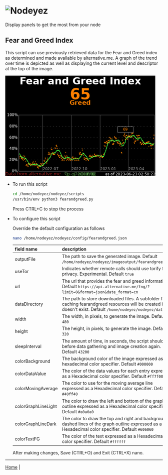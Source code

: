 # ![Nodeyez](../images/nodeyez.svg)
Display panels to get the most from your node

## Fear and Greed Index

This script can use previously retrieved data for the Fear and Greed index as
determined and made available by alternative.me.  A graph of the trend over
time is depicted as well as displaying the current level and descriptor at
the top of the image.

![sample image of fear and greed index](../images/fearandgreed.png)

* To run this script

   ```sh
   cd /home/nodeyez/nodeyez/scripts
   /usr/bin/env python3 fearandgreed.py
   ```

   Press CTRL+C to stop the process

* To configure this script

   Override the default configuration as follows

   ```sh
   nano /home/nodeyez/nodeyez/config/fearandgreed.json
   ```

   | field name | description |
   | --- | --- |
   | outputFile | The path to save the generated image. Default `/home/nodeyez/nodeyez/imageoutput/fearandgreed.png` |
   | useTor | Indicates whether remote calls should use torify for privacy. Experimental. Default `true` |
   | url | The url that provides the fear and greed information. Default `https://api.alternative.me/fng/?limit=0&format=json&date_format=cn` |
   | dataDirectory | The path to store downloaded files. A subfolder for caching fearandgreed resources will be created if its doesn't exist. Default `/home/nodeyez/nodeyez/data/` |
   | width | The width, in pixels, to generate the image. Default `480` |
   | height | The height, in pixels, to generate the image. Default `320` |
   | sleepInterval | The amount of time, in seconds, the script should wait before data gathering and image creation again. Default `43200` |
   | colorBackground | The background color of the image expressed as a hexadecimal color specifier. Default `#000000` |
   | colorDataValue | The color of the data values for each entry expressed as a Hexadecimal color specifier. Default `#ff7f00` |
   | colorMovingAverage | The color to use for the moving average line expressed as a Hexadecimal color specifier. Default `#40ff40` |
   | colorGraphLineLight | The color to draw the left and bottom of the graph outline expressed as a Hexadecimal color specifier. Default `#a0a0a0` |
   | colorGraphLineDark | The color to draw the top and right and background dashed lines of the graph outline expressed as a Hexadecimal color specifier. Default `#606060` |
   | colorTextFG | The color of the text expressed as a Hexadecimal color specifier. Default `#ffffff` |


   After making changes, Save (CTRL+O) and Exit (CTRL+X) nano.


---

[Home](../) | 

